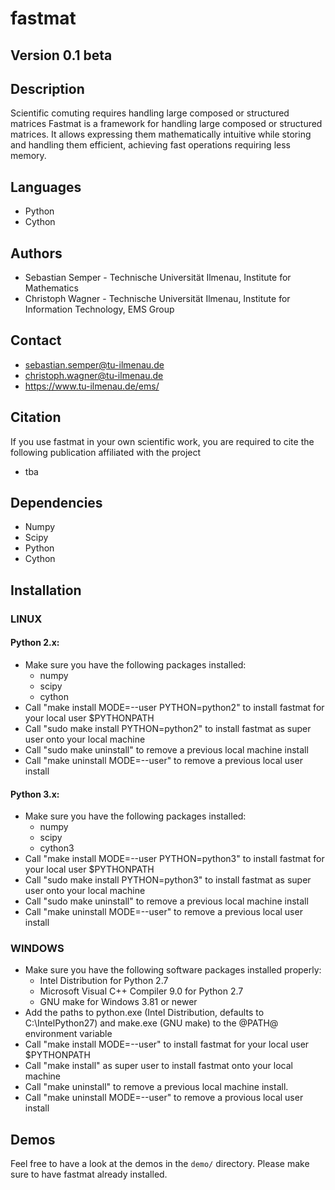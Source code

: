 # fastmat

## Version 0.1 beta

## Description
Scientific comuting requires handling large composed or structured matrices
Fastmat is a framework for handling large composed or structured matrices.
It allows expressing them mathematically intuitive while storing and handling
them efficient, achieving fast operations requiring less memory.

## Languages
- Python
- Cython


## Authors
- Sebastian Semper - Technische Universität Ilmenau, Institute for Mathematics
- Christoph Wagner - Technische Universität Ilmenau,
					 Institute for Information Technology, EMS Group


## Contact
- sebastian.semper@tu-ilmenau.de
- christoph.wagner@tu-ilmenau.de
- https://www.tu-ilmenau.de/ems/


## Citation
If you use fastmat in your own scientific work, you are required to
cite the following publication affiliated with the project
- tba


## Dependencies
- Numpy
- Scipy
- Python
- Cython


## Installation
### LINUX
#### Python 2.x:
- Make sure you have the following packages installed:
  * numpy
  * scipy
  * cython
- Call "make install MODE=--user PYTHON=python2" to install fastmat for your local user $PYTHONPATH
- Call "sudo make install PYTHON=python2" to install fastmat as super user onto your local machine
- Call "sudo make uninstall" to remove a previous local machine install
- Call "make uninstall MODE=--user" to remove a previous local user install

#### Python 3.x:
- Make sure you have the following packages installed:
  * numpy
  * scipy
  * cython3
- Call "make install MODE=--user PYTHON=python3" to install fastmat for your local user $PYTHONPATH
- Call "sudo make install PYTHON=python3" to install fastmat as super user onto your local machine
- Call "sudo make uninstall" to remove a previous local machine install
- Call "make uninstall MODE=--user" to remove a previous local user install

### WINDOWS
- Make sure you have the following software packages installed properly:
  * Intel Distribution for Python 2.7
  * Microsoft Visual C++ Compiler 9.0 for Python 2.7
  * GNU make for Windows 3.81 or newer
- Add the paths to python.exe (Intel Distribution, defaults to C:\IntelPython27\) and make.exe (GNU make) to the @PATH@ environment variable
- Call "make install MODE=--user" to install fastmat for your local user $PYTHONPATH
- Call "make install" as super user to install fastmat onto your local machine
- Call "make uninstall" to remove a previous local machine install.
- Call "make uninstall MODE=--user" to remove a provious local user install


## Demos
Feel free to have a look at the demos in the `demo/` directory. Please make sure to have fastmat already installed.
